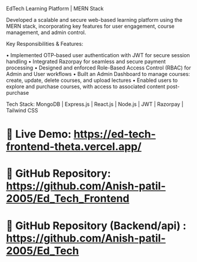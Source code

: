 EdTech Learning Platform | MERN Stack

Developed a scalable and secure web-based learning platform using the MERN stack, incorporating key features for user engagement, course management, and admin control.

Key Responsibilities & Features:

• Implemented OTP-based user authentication with JWT for secure session handling
• Integrated Razorpay for seamless and secure payment processing
• Designed and enforced Role-Based Access Control (RBAC) for Admin and User workflows
• Built an Admin Dashboard to manage courses: create, update, delete courses, and upload lectures
• Enabled users to explore and purchase courses, with access to associated content post-purchase

Tech Stack: MongoDB | Express.js | React.js | Node.js | JWT | Razorpay | Tailwind CSS

# 🔗 Live Demo: https://ed-tech-frontend-theta.vercel.app/
# 🔗 GitHub Repository: https://github.com/Anish-patil-2005/Ed_Tech_Frontend
# 🔗 GitHub Repository (Backend/api) : https://github.com/Anish-patil-2005/Ed_Tech
